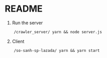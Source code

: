 # README

1. Run the server

```
    /crawler_server/ yarn && node server.js
```

2. Client

```
    /so-sanh-sp-lazada/ yarn && yarn start
```
